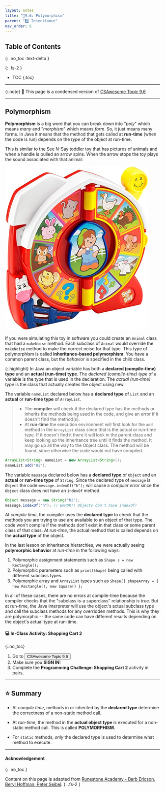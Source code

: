 ```yaml
---
layout: notes
title: "📓9.6: Polymorphism" 
parent: "9️⃣ Inheritance"
nav_order: 6
---
```


## Table of Contents
{: .no_toc .text-delta }

{: .fs-2 }
- TOC
{:toc}

---

{:.note}
📖 This page is a condensed version of [CSAwesome Topic 9.6](https://runestone.academy/ns/books/published/csawesome/Unit9-Inheritance/topic-9-6-polymorphism.html) 

---

## Polymorphism

**Polymorphism** is a big word that you can break down into "_poly_" which means _many_ and "_morphism_" which means _form_. So, it just means many forms. In Java it means that the method that gets called at **run-time** (when the code is run) depends on the *type* of the object at run-time.

This is similar to the See N-Say toddler toy that has pictures of animals and when a handle is pulled an arrow spins.  When the arrow stops the toy plays the sound associated with that animal:

![image-small](Figures/SeeNSay.jpg)

If you were simulating this toy in software you could create an ``Animal`` class that had a ``makeNoise`` method. Each subclass of ``Animal`` would override the ``makeNoise`` method to make the correct noise for that type.  This type of polymorphism is called **inheritance-based polymorphism**.  You have a common parent class, but the _behavior_ is specified in the child class.

{:.highlight}
In Java an object variable has both a **declared (compile-time) type** and an **actual (run-time) type**.  The *declared (compile-time) type*  of a variable is the type that is used in the declaration.  The *actual (run-time) type* is the class that actually creates the object using new.

The variable ``nameList`` declared below has a **declared type** of ``List`` and an **actual** or **run-time type** of ``ArrayList``.  
> * The **compiler** will check if the declared type has the methods or inherits the methods being used in the code, and give an error if it doesn't find the method(s).
> * At **run-time** the execution environment will first look for the ``add`` method in the ``ArrayList`` class since that is the actual or run-time type. If it doesn't find it there it will look in the parent class and keep looking up the inheritance tree until it finds the method. It may go up all the way to the Object class. The method will be found, since otherwise the code would not have compiled.

```java
ArrayList<String> nameList = new ArrayList<String>();
nameList.add("Hi");
```

<div class="warn" markdown="block">
  
The variable ``message`` declared below has a **declared type** of ``Object`` and an **actual** or **run-time type** of ``String``. Since the declared type of ``message`` is ``Object`` the code ``message.indexOf("h");`` will cause a _compiler error_ since the ``Object`` class does not have an ``indexOf`` method.

```java
Object message = new String("hi");
message.indexOf("h"); // ERROR!! Objects don't have indexOf!
```
</div>

At _compile time_, the compiler uses the **declared type** to check that the methods you are trying to use are available to an object of that type.  The code won't compile if the methods don't exist in that class or some parent class of that class. At _run-time_, the actual method that is called depends on the **actual type** of the object. 

In the last lesson on inheritance hierarchies, we were actually seeing **polymorphic behavior** at _run-time_ in the following ways:

1. Polymorphic assignment statements such as ``Shape s = new Rectangle();``
2. Polymorphic parameters such as ``print(Shape)`` being called with different subclass types.
3. Polymorphic array and ``ArrayList`` types such as ``Shape[] shapeArray = { new Rectangle(), new Square() };``

In all of these cases, there are no errors at compile-time because the compiler checks that the "subclass is-a superclass" relationship is true. But at run-time, the Java interpreter will use the object's actual subclass type and call the subclass methods for any overridden methods. This is why they are polymorphic -- the same code can have different results depending on the object's actual type at run-time.

#### 💻 In-Class Activity: Shopping Cart 2
{:.no_toc}


<div class="task" markdown="block">
    
1. Go to <a href="https://runestone.academy/ns/books/published/csawesome/Unit9-Inheritance/topic-9-6-polymorphism.html"><button type="button" name="button" class="btn">CSAwesome Topic 9.6</button></a> 
2. Make sure you **SIGN IN**!
3. Complete the **Programming Challenge: Shopping Cart 2** activity in pairs.

</div>

---

## ⭐️ Summary

- At _compile time_, methods in or inherited by the **declared type** determine the correctness of a non-static method call.

- At _run-time_, the method in the **actual object type** is executed for a non-static method call. This is called **POLYMORPHISM**.

- For `static` methods, *only* the declared type is used to determine what method to execute.

---

#### Acknowledgement
{: .no_toc }

Content on this page is adapted from [Runestone Academy - Barb Ericson, Beryl Hoffman, Peter Seibel](https://runestone.academy/ns/books/published/csawesome/index.html?mode=browsing).
{: .fs-2 }
